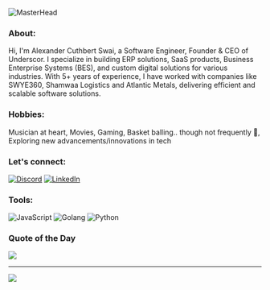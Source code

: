 ![MasterHead](https://images.unsplash.com/photo-1510511459019-5dda7724fd87?q=80&w=5070&auto=format&fit=crop&ixlib=rb-4.0.3&ixid=M3wxMjA3fDB8MHxwaG90by1wYWdlfHx8fGVufDB8fHx8fA%3D%3D)

### About:
Hi, I'm Alexander Cuthbert Swai, a Software Engineer, Founder & CEO of Underscor. I specialize in building ERP solutions, SaaS products, Business Enterprise Systems (BES), and custom digital solutions for various industries. With 5+ years of experience, I have worked with companies like SWYE360, Shamwaa Logistics and Atlantic Metals, delivering efficient and scalable software solutions.

### Hobbies:
Musician at heart, Movies, Gaming, Basket balling.. though not frequently 🤣, Exploring new advancements/innovations in tech

### Let's connect:
[![Discord](https://img.shields.io/badge/Discord-%237289DA.svg?logo=discord&logoColor=white)](https://discord.gg/alexthecurator) [![LinkedIn](https://img.shields.io/badge/LinkedIn-%230077B5.svg?logo=linkedin&logoColor=white)](https://www.linkedin.com/in/alexander-cuthbert-swai/) 

### Tools:
![JavaScript](https://img.shields.io/badge/javascript-%23323330.svg?style=for-the-badge&logo=javascript&logoColor=%23F7DF1E) ![Golang](https://img.shields.io/badge/go-%2300ADD8.svg?style=for-the-badge&logo=go&logoColor=white) ![Python](https://img.shields.io/badge/python-3670A0?style=for-the-badge&logo=python&logoColor=ffdd54) 

### Quote of the Day
![](https://quotes-github-readme.vercel.app/api?type=horizontal&theme=merko)

---
[![](https://visitcount.itsvg.in/api?id=alexthecurator&icon=0&color=12)](https://visitcount.itsvg.in)

<!-- Proudly created with GPRM ( https://gprm.itsvg.in ) -->

